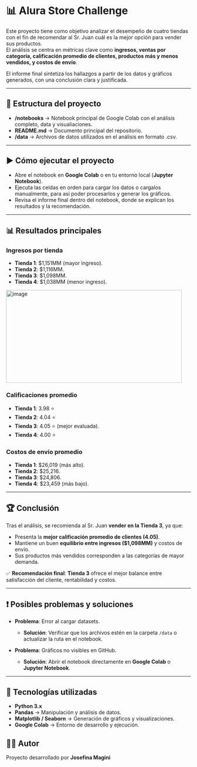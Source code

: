 # 📊 Alura Store Challenge

Este proyecto tiene como objetivo analizar el desempeño de cuatro tiendas con el fin de recomendar al Sr. Juan cuál es la mejor opción para vender sus productos.  
El análisis se centra en métricas clave como **ingresos, ventas por categoría, calificación promedio de clientes, productos más y menos vendidos, y costos de envío**.  

El informe final sintetiza los hallazgos a partir de los datos y gráficos generados, con una conclusión clara y justificada.

---

## 📂 Estructura del proyecto

- **/notebooks** → Notebook principal de Google Colab con el análisis completo, data y visualiaciones.  
- **README.md** → Documento principal del repositorio.
- **/data** → Archivos de datos utilizados en el análisis en formato .csv.  

---

## ▶️ Cómo ejecutar el proyecto

- Abre el notebook en **Google Colab** o en tu entorno local (**Jupyter Notebook**).  
- Ejecuta las celdas en orden para cargar los datos o cargalos manualmente, para así poder procesarlos y generar los gráficos.  
- Revisa el informe final dentro del notebook, donde se explican los resultados y la recomendación.  

---
## 📊 Resultados principales

### Ingresos por tienda
- **Tienda 1**: $1,151MM (mayor ingreso).
- **Tienda 2**: $1,116MM.
- **Tienda 3**: $1,098MM.
- **Tienda 4**: $1,038MM (menor ingreso).
<img width="479" height="253" alt="image" src="https://github.com/user-attachments/assets/6228e666-a45a-46c4-9798-a9de444d7058" />

### Calificaciones promedio
- **Tienda 1**: 3.98 ⭐  
- **Tienda 2**: 4.04 ⭐  
- **Tienda 3**: 4.05 ⭐ (mejor evaluada).  
- **Tienda 4**: 4.00 ⭐  

### Costos de envío promedio
- **Tienda 1**: $26,019 (más alto).  
- **Tienda 2**: $25,216.  
- **Tienda 3**: $24,806.  
- **Tienda 4**: $23,459 (más bajo). 

---

## 🏆 Conclusión

Tras el análisis, se recomienda al Sr. Juan **vender en la Tienda 3**, ya que:  

- Presenta la **mejor calificación promedio de clientes (4.05)**.  
- Mantiene un buen **equilibrio entre ingresos ($1,098MM)** y costos de envío.  
- Sus productos más vendidos corresponden a las categorías de mayor demanda.  

✅ **Recomendación final**: **Tienda 3** ofrece el mejor balance entre satisfacción del cliente, rentabilidad y costos.  

---

## ❗ Posibles problemas y soluciones

- **Problema**: Error al cargar datasets.  
  - **Solución**: Verificar que los archivos estén en la carpeta `/data` o actualizar la ruta en el notebook.  

- **Problema**: Gráficos no visibles en GitHub.  
  - **Solución**: Abrir el notebook directamente en **Google Colab** o **Jupyter Notebook**.

---

## 🚀 Tecnologías utilizadas

- **Python 3.x**  
- **Pandas** → Manipulación y análisis de datos.  
- **Matplotlib / Seaborn** → Generación de gráficos y visualizaciones.  
- **Google Colab** → Entorno de desarrollo y ejecución.

## 👩‍💻 Autor

Proyecto desarrollado por **Josefina Magini**
